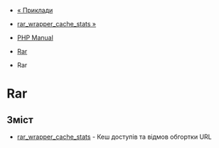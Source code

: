 - [« Приклади](rar.examples.md)
- [rar_wrapper_cache_stats »](function.rar-wrapper-cache-stats.md)

- [PHP Manual](index.md)
- [Rar](book.rar.md)
- Rar

# Rar

## Зміст

- [rar_wrapper_cache_stats](function.rar-wrapper-cache-stats.md) -
Кеш доступів та відмов обгортки URL
